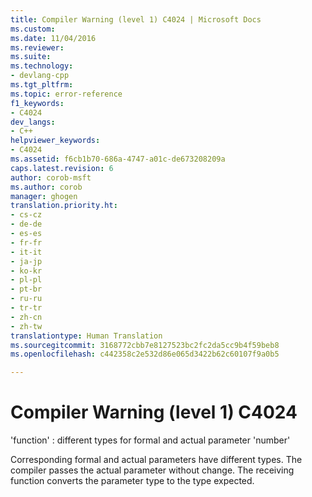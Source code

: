 ```yaml
---
title: Compiler Warning (level 1) C4024 | Microsoft Docs
ms.custom: 
ms.date: 11/04/2016
ms.reviewer: 
ms.suite: 
ms.technology:
- devlang-cpp
ms.tgt_pltfrm: 
ms.topic: error-reference
f1_keywords:
- C4024
dev_langs:
- C++
helpviewer_keywords:
- C4024
ms.assetid: f6cb1b70-686a-4747-a01c-de673208209a
caps.latest.revision: 6
author: corob-msft
ms.author: corob
manager: ghogen
translation.priority.ht:
- cs-cz
- de-de
- es-es
- fr-fr
- it-it
- ja-jp
- ko-kr
- pl-pl
- pt-br
- ru-ru
- tr-tr
- zh-cn
- zh-tw
translationtype: Human Translation
ms.sourcegitcommit: 3168772cbb7e8127523bc2fc2da5cc9b4f59beb8
ms.openlocfilehash: c442358c2e532d86e065d3422b62c60107f9a0b5

---
```

# Compiler Warning (level 1) C4024
'function' : different types for formal and actual parameter 'number'  
  
 Corresponding formal and actual parameters have different types. The compiler passes the actual parameter without change. The receiving function converts the parameter type to the type expected.


<!--HONumber=Jan17_HO2-->


